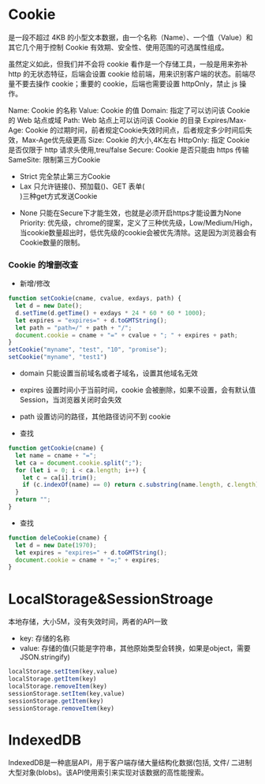 # Cookie

是一段不超过 4KB 的小型文本数据，由一个名称（Name）、一个值（Value）和其它几个用于控制 Cookie 有效期、安全性、使用范围的可选属性组成。

虽然定义如此，但我们并不会将 cookie 看作是一个存储工具，一般是用来弥补 http 的无状态特征，后端会设置 cookie 给前端，用来识别客户端的状态。前端尽量不要去操作 cookie；重要的 cookie，后端也需要设置 httpOnly，禁止 js 操作。

Name: Cookie 的名称
Value: Cookie 的值
Domain: 指定了可以访问该 Cookie 的 Web 站点或域
Path: Web 站点上可以访问该 Cookie 的目录
Expires/Max-Age: Cookie 的过期时间，前者规定Cookie失效时间点，后者规定多少时间后失效，Max-Age优先级更高
Size: Cookie 的大小,4K左右
HttpOnly: 指定 Cookie 是否仅限于 http 请求头使用,treu/false
Secure: Cookie 是否只能由 https 传输
SameSite: 限制第三方Cookie
  - Strict 完全禁止第三方Cookie
  - Lax 只允许链接(<a href="..."></a>)、预加载(<link rel="prerender" href="..."/>)、GET 表单(<form method="GET" action="...">)三种get方式发送Cookie
  - None 只能在Secure下才能生效，也就是必须开启https才能设置为None
Priority: 优先级，chrome的提案，定义了三种优先级，Low/Medium/High，当cookie数量超出时，低优先级的cookie会被优先清除。这是因为浏览器会有Cookie数量的限制。

### Cookie 的增删改查

- 新增/修改

```js
function setCookie(cname, cvalue, exdays, path) {
  let d = new Date();
  d.setTime(d.getTime() + exdays * 24 * 60 * 60 * 1000);
  let expires = "expires=" + d.toGMTString();
  let path = "path=/" + path + "/";
  document.cookie = cname + "=" + cvalue + "; " + expires + path;
}
setCookie("myname", "test", "10", "promise");
setCookie("myname", "test1")
```

- domain 只能设置当前域名或者子域名，设置其他域名无效
- expires 设置时间小于当前时间，cookie 会被删除，如果不设置，会有默认值 Session，当浏览器关闭时会失效
- path 设置访问的路径，其他路径访问不到 cookie

- 查找

```js
function getCookie(cname) {
  let name = cname + "=";
  let ca = document.cookie.split(";");
  for (let i = 0; i < ca.length; i++) {
    let c = ca[i].trim();
    if (c.indexOf(name) == 0) return c.substring(name.length, c.length);
  }
  return "";
}
```

- 查找

```js
function deleCookie(cname) {
  let d = new Date(1970);
  let expires = "expires=" + d.toGMTString();
  document.cookie = cname + "=;" + expires;
}
```

# LocalStorage&SessionStroage

本地存储，大小5M，没有失效时间，两者的API一致
- key: 存储的名称
- value: 存储的值(只能是字符串，其他原始类型会转换，如果是object，需要JSON.stringify)
```js
localStorage.setItem(key,value)
localStorage.getItem(key)
localStorage.removeItem(key)
sessionStorage.setItem(key,value)
sessionStorage.getItem(key)
sessionStorage.removeItem(key)
```

# IndexedDB 

IndexedDB是一种底层API，用于客户端存储大量结构化数据(包括, 文件/ 二进制大型对象(blobs)。该API使用索引来实现对该数据的高性能搜索。

